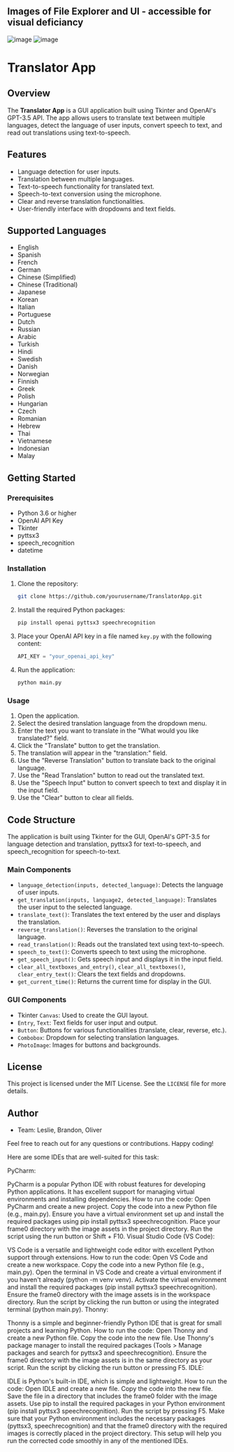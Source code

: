 ## Images of File Explorer and UI - accessible for visual deficiancy
![image](https://github.com/LeslieJPC/Translator-App/assets/139573788/87a3ece8-ee70-4544-be22-8e1e44bc8ddb)
![image](https://github.com/LeslieJPC/Translator-App/assets/139573788/16e5837d-0d63-443d-8bc2-3722c2ccb921)

# Translator App

## Overview
The **Translator App** is a GUI application built using Tkinter and OpenAI's GPT-3.5 API. The app allows users to translate text between multiple languages, detect the language of user inputs, convert speech to text, and read out translations using text-to-speech.

## Features
- Language detection for user inputs.
- Translation between multiple languages.
- Text-to-speech functionality for translated text.
- Speech-to-text conversion using the microphone.
- Clear and reverse translation functionalities.
- User-friendly interface with dropdowns and text fields.

## Supported Languages
- English
- Spanish
- French
- German
- Chinese (Simplified)
- Chinese (Traditional)
- Japanese
- Korean
- Italian
- Portuguese
- Dutch
- Russian
- Arabic
- Turkish
- Hindi
- Swedish
- Danish
- Norwegian
- Finnish
- Greek
- Polish
- Hungarian
- Czech
- Romanian
- Hebrew
- Thai
- Vietnamese
- Indonesian
- Malay

## Getting Started

### Prerequisites
- Python 3.6 or higher
- OpenAI API Key
- Tkinter
- pyttsx3
- speech_recognition
- datetime

### Installation
1. Clone the repository:
    ```sh
    git clone https://github.com/yourusername/TranslatorApp.git
    ```
2. Install the required Python packages:
    ```sh
    pip install openai pyttsx3 speechrecognition
    ```

3. Place your OpenAI API key in a file named `key.py` with the following content:
    ```python
    API_KEY = "your_openai_api_key"
    ```

4. Run the application:
    ```sh
    python main.py
    ```

### Usage
1. Open the application.
2. Select the desired translation language from the dropdown menu.
3. Enter the text you want to translate in the "What would you like translated?" field.
4. Click the "Translate" button to get the translation.
5. The translation will appear in the "translation:" field.
6. Use the "Reverse Translation" button to translate back to the original language.
7. Use the "Read Translation" button to read out the translated text.
8. Use the "Speech Input" button to convert speech to text and display it in the input field.
9. Use the "Clear" button to clear all fields.

## Code Structure
The application is built using Tkinter for the GUI, OpenAI's GPT-3.5 for language detection and translation, pyttsx3 for text-to-speech, and speech_recognition for speech-to-text.

### Main Components
- `language_detection(inputs, detected_language)`: Detects the language of user inputs.
- `get_translation(inputs, language2, detected_language)`: Translates the user input to the selected language.
- `translate_text()`: Translates the text entered by the user and displays the translation.
- `reverse_translation()`: Reverses the translation to the original language.
- `read_translation()`: Reads out the translated text using text-to-speech.
- `speech_to_text()`: Converts speech to text using the microphone.
- `get_speech_input()`: Gets speech input and displays it in the input field.
- `clear_all_textboxes_and_entry()`, `clear_all_textboxes()`, `clear_entry_text()`: Clears the text fields and dropdowns.
- `get_current_time()`: Returns the current time for display in the GUI.

### GUI Components
- Tkinter `Canvas`: Used to create the GUI layout.
- `Entry`, `Text`: Text fields for user input and output.
- `Button`: Buttons for various functionalities (translate, clear, reverse, etc.).
- `Combobox`: Dropdown for selecting translation languages.
- `PhotoImage`: Images for buttons and backgrounds.

## License
This project is licensed under the MIT License. See the `LICENSE` file for more details.

## Author
- Team: Leslie, Brandon, Oliver

Feel free to reach out for any questions or contributions. Happy coding!

Here are some IDEs that are well-suited for this task:

PyCharm:

PyCharm is a popular Python IDE with robust features for developing Python applications. It has excellent support for managing virtual environments and installing dependencies.
How to run the code:
Open PyCharm and create a new project.
Copy the code into a new Python file (e.g., main.py).
Ensure you have a virtual environment set up and install the required packages using pip install pyttsx3 speechrecognition.
Place your frame0 directory with the image assets in the project directory.
Run the script using the run button or Shift + F10.
Visual Studio Code (VS Code):

VS Code is a versatile and lightweight code editor with excellent Python support through extensions.
How to run the code:
Open VS Code and create a new workspace.
Copy the code into a new Python file (e.g., main.py).
Open the terminal in VS Code and create a virtual environment if you haven't already (python -m venv venv).
Activate the virtual environment and install the required packages (pip install pyttsx3 speechrecognition).
Ensure the frame0 directory with the image assets is in the workspace directory.
Run the script by clicking the run button or using the integrated terminal (python main.py).
Thonny:

Thonny is a simple and beginner-friendly Python IDE that is great for small projects and learning Python.
How to run the code:
Open Thonny and create a new Python file.
Copy the code into the new file.
Use Thonny's package manager to install the required packages (Tools > Manage packages and search for pyttsx3 and speechrecognition).
Ensure the frame0 directory with the image assets is in the same directory as your script.
Run the script by clicking the run button or pressing F5.
IDLE:

IDLE is Python's built-in IDE, which is simple and lightweight.
How to run the code:
Open IDLE and create a new file.
Copy the code into the new file.
Save the file in a directory that includes the frame0 folder with the image assets.
Use pip to install the required packages in your Python environment (pip install pyttsx3 speechrecognition).
Run the script by pressing F5.
Make sure that your Python environment includes the necessary packages (pyttsx3, speechrecognition) and that the frame0 directory with the required images is correctly placed in the project directory. This setup will help you run the corrected code smoothly in any of the mentioned IDEs.
